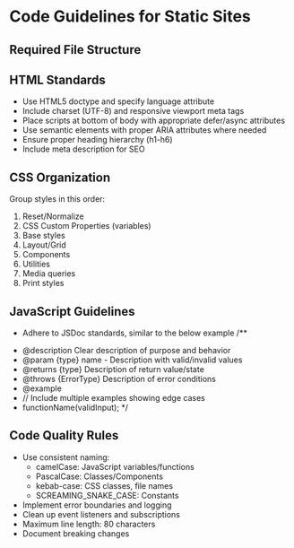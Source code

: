 # Code Guidelines for Static Sites

## Required File Structure

## HTML Standards
- Use HTML5 doctype and specify language attribute
- Include charset (UTF-8) and responsive viewport meta tags
- Place scripts at bottom of body with appropriate defer/async attributes
- Use semantic elements with proper ARIA attributes where needed
- Ensure proper heading hierarchy (h1-h6)
- Include meta description for SEO

## CSS Organization
Group styles in this order:
1. Reset/Normalize
2. CSS Custom Properties (variables)
3. Base styles
4. Layout/Grid 
5. Components
6. Utilities
7. Media queries
8. Print styles

## JavaScript Guidelines

- Adhere to JSDoc standards, similar to the below example
/**
 * @description Clear description of purpose and behavior
 * @param {type} name - Description with valid/invalid values
 * @returns {type} Description of return value/state
 * @throws {ErrorType} Description of error conditions
 * @example
 * // Include multiple examples showing edge cases
 * functionName(validInput);
 */

## Code Quality Rules
- Use consistent naming:
  - camelCase: JavaScript variables/functions
  - PascalCase: Classes/Components
  - kebab-case: CSS classes, file names
  - SCREAMING_SNAKE_CASE: Constants
- Implement error boundaries and logging
- Clean up event listeners and subscriptions
- Maximum line length: 80 characters
- Document breaking changes